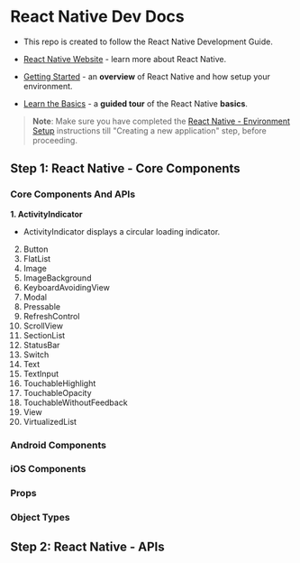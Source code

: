 # React Native Dev Docs

- This repo is created to follow the React Native Development Guide.

- [React Native Website](https://reactnative.dev) - learn more about React Native.
- [Getting Started](https://reactnative.dev/docs/environment-setup) - an **overview** of React Native and how setup your environment.
- [Learn the Basics](https://reactnative.dev/docs/getting-started) - a **guided tour** of the React Native **basics**.

> **Note**: Make sure you have completed the [React Native - Environment Setup](https://reactnative.dev/docs/environment-setup) instructions till "Creating a new application" step, before proceeding.

## Step 1: React Native - Core Components

### Core Components And APIs

**1. ActivityIndicator**

- ActivityIndicator displays a circular loading indicator.

2. Button
3. FlatList
4. Image
5. ImageBackground
6. KeyboardAvoidingView
7. Modal
8. Pressable
9. RefreshControl
10. ScrollView
11. SectionList
12. StatusBar
13. Switch
14. Text
15. TextInput
16. TouchableHighlight
17. TouchableOpacity
18. TouchableWithoutFeedback
19. View
20. VirtualizedList

### Android Components

### iOS Components

### Props

### Object Types

## Step 2: React Native - APIs
